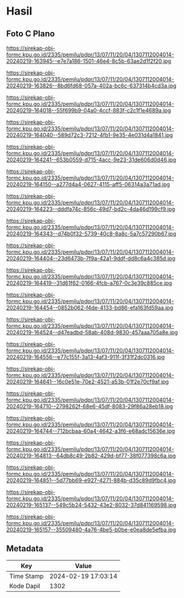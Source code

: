 # Hasil

## Foto C Plano

https://sirekap-obj-formc.kpu.go.id/2335/pemilu/pdpr/13/07/11/20/04/1307112004014-20240219-163945--e7e7a186-1501-46e4-8c5b-63ae2d1f2f20.jpg

https://sirekap-obj-formc.kpu.go.id/2335/pemilu/pdpr/13/07/11/20/04/1307112004014-20240219-163826--8bd6fd68-057a-402a-bc6c-637314b4cd3a.jpg

https://sirekap-obj-formc.kpu.go.id/2335/pemilu/pdpr/13/07/11/20/04/1307112004014-20240219-164018--55f699b9-04a0-4ccf-883f-c2c1f1e4689a.jpg

https://sirekap-obj-formc.kpu.go.id/2335/pemilu/pdpr/13/07/11/20/04/1307112004014-20240219-164040--589d72c3-7212-4fb1-9e35-4e031d4a1841.jpg

https://sirekap-obj-formc.kpu.go.id/2335/pemilu/pdpr/13/07/11/20/04/1307112004014-20240219-164241--653b0559-d715-4acc-9e23-31de606d0d46.jpg

https://sirekap-obj-formc.kpu.go.id/2335/pemilu/pdpr/13/07/11/20/04/1307112004014-20240219-164150--a277d4a4-0627-4115-aff5-06314a3a71ad.jpg

https://sirekap-obj-formc.kpu.go.id/2335/pemilu/pdpr/13/07/11/20/04/1307112004014-20240219-164223--dddfa74c-856c-49d7-bd2c-4da46d199cf9.jpg

https://sirekap-obj-formc.kpu.go.id/2335/pemilu/pdpr/13/07/11/20/04/1307112004014-20240219-164343--d74b0f32-5739-40c8-8a8c-5a7c57290b67.jpg

https://sirekap-obj-formc.kpu.go.id/2335/pemilu/pdpr/13/07/11/20/04/1307112004014-20240219-164404--23d6473b-7f9a-42a1-9ddf-dd8c6a4c385d.jpg

https://sirekap-obj-formc.kpu.go.id/2335/pemilu/pdpr/13/07/11/20/04/1307112004014-20240219-164419--31d61f62-0166-4fcb-a767-0c3e39c885ce.jpg

https://sirekap-obj-formc.kpu.go.id/2335/pemilu/pdpr/13/07/11/20/04/1307112004014-20240219-164454--0852b062-f4de-4133-bd86-efa163fd59aa.jpg

https://sirekap-obj-formc.kpu.go.id/2335/pemilu/pdpr/13/07/11/20/04/1307112004014-20240219-164524--d47eadbd-58ab-408d-9830-457aaa705a8e.jpg

https://sirekap-obj-formc.kpu.go.id/2335/pemilu/pdpr/13/07/11/20/04/1307112004014-20240219-164556--e77c155f-3a13-4af3-911f-3f31f2dc0316.jpg

https://sirekap-obj-formc.kpu.go.id/2335/pemilu/pdpr/13/07/11/20/04/1307112004014-20240219-164641--16c0e51e-70e2-4521-a53b-01f2e70cf9af.jpg

https://sirekap-obj-formc.kpu.go.id/2335/pemilu/pdpr/13/07/11/20/04/1307112004014-20240219-164710--2798262f-68e6-45df-8083-29f86a28eb18.jpg

https://sirekap-obj-formc.kpu.go.id/2335/pemilu/pdpr/13/07/11/20/04/1307112004014-20240219-164744--712bcbaa-60a4-4642-a3f6-e68adc15636e.jpg

https://sirekap-obj-formc.kpu.go.id/2335/pemilu/pdpr/13/07/11/20/04/1307112004014-20240219-164813--64db8c49-2b82-429d-bf77-38f077398c6a.jpg

https://sirekap-obj-formc.kpu.go.id/2335/pemilu/pdpr/13/07/11/20/04/1307112004014-20240219-164851--5d77bb69-e927-4271-884b-d35c89d9fbc4.jpg

https://sirekap-obj-formc.kpu.go.id/2335/pemilu/pdpr/13/07/11/20/04/1307112004014-20240219-165137--549c5b24-5432-43e2-8032-37d841169598.jpg

https://sirekap-obj-formc.kpu.go.id/2335/pemilu/pdpr/13/07/11/20/04/1307112004014-20240219-165157--35509480-4a76-4be5-b0be-e0ea8de5efba.jpg


## Metadata

| Key        | Value               |
| ---------- | ------------------- |
| Time Stamp | 2024-02-19 17:03:14 |
| Kode Dapil | 1302                |



